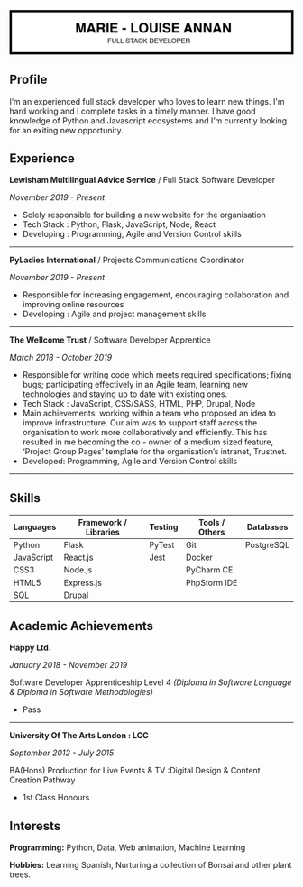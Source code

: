 ![ml header](/img/ml_cv_header2.png)

## Profile

I’m an experienced full stack developer who loves to learn new things. I'm hard working and I complete tasks in a timely manner. I have good knowledge of Python and Javascript ecosystems and I’m currently looking for an exiting new opportunity.

## Experience

**Lewisham Multilingual Advice Service** / Full Stack Software Developer

_November 2019 - Present_

- Solely responsible for building a new website for the organisation
- Tech Stack : Python, Flask, JavaScript, Node, React
- Developing : Programming, Agile and Version Control skills

***
**PyLadies International** / Projects Communications Coordinator

_November 2019 - Present_
- Responsible for increasing engagement, encouraging collaboration and improving online resources
- Developing : Agile and project management skills

***

**The Wellcome Trust** / Software Developer Apprentice

_March 2018 - October 2019_

- Responsible for writing code which meets required specifications; fixing bugs; participating effectively in an Agile team, learning new technologies and staying up to date with existing ones.
- Tech Stack : JavaScript, CSS/SASS, HTML, PHP, Drupal, Node
- Main achievements: working within a team who proposed an idea to improve infrastructure. Our aim was to support staff across the organisation to work more collaboratively and efficiently. This has resulted in me becoming the co - owner of a medium sized feature, ‘Project Group Pages’ template for the organisation’s intranet, Trustnet.
- Developed: Programming, Agile and Version Control skills

***

## Skills

| Languages  | Framework / Libraries  | Testing  | Tools / Others  | Databases  |
|---|---|---|---|---|
| Python   | Flask  | PyTest  | Git  |  PostgreSQL |
| JavaScript  | React.js  | Jest  | Docker  |   |
| CSS3  | Node.js  |   |PyCharm CE   |   | 
| HTML5  | Express.js  |   |  PhpStorm IDE |   |
| SQL  | Drupal  |   |   |   |


## Academic Achievements

**Happy Ltd.** 

_January 2018 - November 2019_

Software Developer Apprenticeship Level 4 _(Diploma in Software Language & Diploma in Software Methodologies)_

- Pass

***

**University Of The Arts London : LCC** 

_September 2012 - July 2015_

BA(Hons) Production for Live Events & TV :Digital Design & Content Creation Pathway

- 1st Class Honours

## Interests

**Programming:** Python, Data, Web animation, Machine Learning

**Hobbies:** Learning Spanish, Nurturing a collection of Bonsai and other plant trees.

